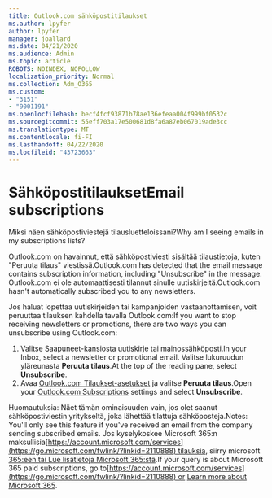 ```yaml
---
title: Outlook.com sähköpostitilaukset
ms.author: lpyfer
author: lpyfer
manager: joallard
ms.date: 04/21/2020
ms.audience: Admin
ms.topic: article
ROBOTS: NOINDEX, NOFOLLOW
localization_priority: Normal
ms.collection: Adm_O365
ms.custom:
- "3151"
- "9001191"
ms.openlocfilehash: becf4fcf93871b78ae136efeaa004f999bf0532c
ms.sourcegitcommit: 55eff703a17e500681d8fa6a87eb067019ade3cc
ms.translationtype: MT
ms.contentlocale: fi-FI
ms.lasthandoff: 04/22/2020
ms.locfileid: "43723663"
---
```

# <a name="email-subscriptions"></a><span data-ttu-id="d4038-102">Sähköpostitilaukset</span><span class="sxs-lookup"><span data-stu-id="d4038-102">Email subscriptions</span></span>

<span data-ttu-id="d4038-103">Miksi näen sähköpostiviestejä tilausluetteloissani?</span><span class="sxs-lookup"><span data-stu-id="d4038-103">Why am I seeing emails in my subscriptions lists?</span></span>

<span data-ttu-id="d4038-104">Outlook.com on havainnut, että sähköpostiviesti sisältää tilaustietoja, kuten "Peruuta tilaus" viestissä.</span><span class="sxs-lookup"><span data-stu-id="d4038-104">Outlook.com has detected that the email message contains subscription information, including "Unsubscribe" in the message.</span></span> <span data-ttu-id="d4038-105">Outlook.com ei ole automaattisesti tilannut sinulle uutiskirjeitä.</span><span class="sxs-lookup"><span data-stu-id="d4038-105">Outlook.com hasn't automatically subscribed you to any newsletters.</span></span>

<span data-ttu-id="d4038-106">Jos haluat lopettaa uutiskirjeiden tai kampanjoiden vastaanottamisen, voit peruuttaa tilauksen kahdella tavalla Outlook.com:</span><span class="sxs-lookup"><span data-stu-id="d4038-106">If you want to stop receiving newsletters or promotions, there are two ways you can unsubscribe using Outlook.com:</span></span>
1. <span data-ttu-id="d4038-107">Valitse Saapuneet-kansiosta uutiskirje tai mainossähköposti.</span><span class="sxs-lookup"><span data-stu-id="d4038-107">In your Inbox, select a newsletter or promotional email.</span></span> <span data-ttu-id="d4038-108">Valitse lukuruudun yläreunasta **Peruuta tilaus**.</span><span class="sxs-lookup"><span data-stu-id="d4038-108">At the top of the reading pane, select **Unsubscribe**.</span></span>
2. <span data-ttu-id="d4038-109">Avaa [Outlook.com Tilaukset-asetukset](https://go.microsoft.com/fwlink/?linkid=2110887) ja valitse **Peruuta tilaus**.</span><span class="sxs-lookup"><span data-stu-id="d4038-109">Open your [Outlook.com Subscriptions](https://go.microsoft.com/fwlink/?linkid=2110887) settings and select **Unsubscribe**.</span></span>

<span data-ttu-id="d4038-110">Huomautuksia: Näet tämän ominaisuuden vain, jos olet saanut sähköpostiviestin yritykseltä, joka lähettää tilattuja sähköposteja.</span><span class="sxs-lookup"><span data-stu-id="d4038-110">Notes: You'll only see this feature if you've received an email from the company sending subscribed emails.</span></span>
<span data-ttu-id="d4038-111">Jos kyselykoskee Microsoft 365:n maksullisia[https://account.microsoft.com/services](https://go.microsoft.com/fwlink/?linkid=2110888) tilauksia, siirry microsoft [365:een tai Lue lisätietoja Microsoft 365:stä](https://products.office.com/compare-all-microsoft-office-products?tab=1&WT.mc_id=PROD_OL-Web_Support_O365NewValue_Upgrade).</span><span class="sxs-lookup"><span data-stu-id="d4038-111">If your query is about Microsoft 365 paid subscriptions, go to[https://account.microsoft.com/services](https://go.microsoft.com/fwlink/?linkid=2110888) or [Learn more about Microsoft 365](https://products.office.com/compare-all-microsoft-office-products?tab=1&WT.mc_id=PROD_OL-Web_Support_O365NewValue_Upgrade).</span></span>
  